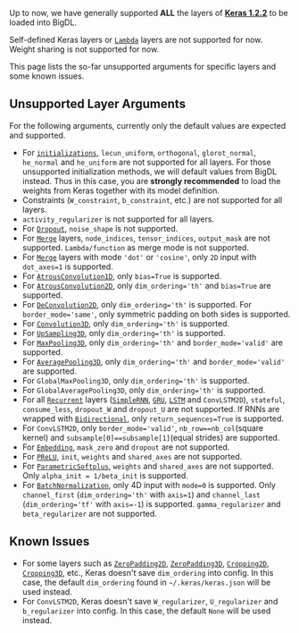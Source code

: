 Up to now, we have generally supported __ALL__ the layers of [__Keras 1.2.2__](https://faroit.github.io/keras-docs/1.2.2/) to be loaded into BigDL.

Self-defined Keras layers or [`Lambda`](https://faroit.github.io/keras-docs/1.2.2/layers/core/#lambda) layers are not supported for now. Weight sharing is not supported for now.

This page lists the so-far unsupported arguments for specific layers and some known issues.

## **Unsupported Layer Arguments**
For the following arguments, currently only the default values are expected and supported.

* For [`initializations`](https://faroit.github.io/keras-docs/1.2.2/initializations/), `lecun_uniform`, `orthogonal`, `glorot_normal`, `he_normal` and `he_uniform` are not supported for all layers. For those unsupported initialization methods, we will default values from BigDL instead. Thus in this case, you are __strongly recommended__ to load the weights from Keras together with its model definition.
* Constraints (`W_constraint`, `b_constraint`, etc.) are not supported for all layers.
* `activity_regularizer` is not supported for all layers.
* For [`Dropout`](https://faroit.github.io/keras-docs/1.2.2/layers/core/#dropout), `noise_shape` is not supported.
* For [`Merge`](https://faroit.github.io/keras-docs/1.2.2/layers/core/#merge) layers, `node_indices`, `tensor_indices`, `output_mask` are not supported. `Lambda/function` as merge mode is not supported.
* For [`Merge`](https://faroit.github.io/keras-docs/1.2.2/layers/core/#merge) layers with mode `'dot'` or `'cosine'`, only `2D` input with `dot_axes=1` is supported.
* For [`AtrousConvolution1D`](https://faroit.github.io/keras-docs/1.2.2/layers/convolutional/#atrousconvolution1d), only `bias=True` is supported.
* For [`AtrousConvolution2D`](https://faroit.github.io/keras-docs/1.2.2/layers/convolutional/#atrousconvolution2d), only `dim_ordering='th'` and `bias=True` are supported.
* For [`DeConvolution2D`](https://faroit.github.io/keras-docs/1.2.2/layers/convolutional/#deconvolution2d), only `dim_ordering='th'` is supported. For `border_mode='same'`, only symmetric padding on both sides is supported.
* For [`Convolution3D`](https://faroit.github.io/keras-docs/1.2.2/layers/convolutional/#convolution3d), only `dim_ordering='th'` is supported.
* For [`UpSampling3D`](https://faroit.github.io/keras-docs/1.2.2/layers/convolutional/#upsampling3d), only `dim_ordering='th'` is supported.
* For [`MaxPooling3D`](https://faroit.github.io/keras-docs/1.2.2/layers/pooling/#maxpooling3d), only `dim_ordering='th'` and `border_mode='valid'` are supported.
* For [`AveragePooling3D`](https://faroit.github.io/keras-docs/1.2.2/layers/pooling/#averagepooling3d), only `dim_ordering='th'` and `border_mode='valid'` are supported.
* For `GlobalMaxPooling3D`, only `dim_ordering='th'` is supported.
* For `GlobalAveragePooling3D`, only `dim_ordering='th'` is supported.
* For all [`Recurrent`](https://faroit.github.io/keras-docs/1.2.2/layers/recurrent/#recurrent) layers ([`SimpleRNN`](https://faroit.github.io/keras-docs/1.2.2/layers/recurrent/#simplernn), [`GRU`](https://faroit.github.io/keras-docs/1.2.2/layers/recurrent/#gru), [`LSTM`](https://faroit.github.io/keras-docs/1.2.2/layers/recurrent/#lstm) and `ConvLSTM2D`), `stateful`, `consume_less`, `dropout_W` and `dropout_U` are not supported.
If RNNs are wrapped with [`Bidirectional`](https://faroit.github.io/keras-docs/1.2.2/layers/wrappers/#bidirectional), only `return_sequences=True` is supported.
* For `ConvLSTM2D`, only `border_mode='valid'`, `nb_row==nb_col`(square kernel) and `subsample[0]==subsample[1]`(equal strides) are supported.
* For [`Embedding`](https://faroit.github.io/keras-docs/1.2.2/layers/embeddings/#embedding), `mask_zero` and `dropout` are not supported.
* For [`PReLU`](https://faroit.github.io/keras-docs/1.2.2/layers/advanced-activations/#prelu), `init`, `weights` and `shared_axes` are not supported.
* For [`ParametricSoftplus`](https://faroit.github.io/keras-docs/1.2.2/layers/advanced-activations/#parametricsoftplus), `weights` and `shared_axes` are not supported. Only `alpha_init = 1/beta_init` is supported.
* For [`BatchNormalization`](https://faroit.github.io/keras-docs/1.2.2/layers/normalization/#batchnormalization), only 4D input with `mode=0` is supported. Only `channel_first` (`dim_ordering='th'` with `axis=1`) and `channel_last` (`dim_ordering='tf'` with `axis=-1`) is supported. `gamma_regularizer` and `beta_regularizer` are not supported.


## **Known Issues**
* For some layers such as [`ZeroPadding2D`](https://faroit.github.io/keras-docs/1.2.2/layers/convolutional/#zeropadding2d), [`ZeroPadding3D`](https://faroit.github.io/keras-docs/1.2.2/layers/convolutional/#zeropadding3d), [`Cropping2D`](https://faroit.github.io/keras-docs/1.2.2/layers/convolutional/#cropping2d), [`Cropping3D`](https://faroit.github.io/keras-docs/1.2.2/layers/convolutional/#cropping3d), etc., Keras doesn't save `dim_ordering` into config. In this case, the default `dim_ordering` found in `~/.keras/keras.json` will be used instead.
* For `ConvLSTM2D`, Keras doesn't save `W_regularizer`, `U_regularizer` and `b_regularizer` into config. In this case, the default `None` will be used instead.